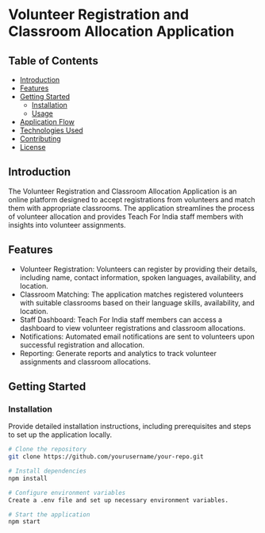 # Volunteer Registration and Classroom Allocation Application

## Table of Contents

- [Introduction](#introduction)
- [Features](#features)
- [Getting Started](#getting-started)
  - [Installation](#installation)
  - [Usage](#usage)
- [Application Flow](#application-flow)
- [Technologies Used](#technologies-used)
- [Contributing](#contributing)
- [License](#license)

## Introduction

The Volunteer Registration and Classroom Allocation Application is an online platform designed to accept registrations from volunteers and match them with appropriate classrooms. The application streamlines the process of volunteer allocation and provides Teach For India staff members with insights into volunteer assignments.

## Features

- Volunteer Registration: Volunteers can register by providing their details, including name, contact information, spoken languages, availability, and location.
- Classroom Matching: The application matches registered volunteers with suitable classrooms based on their language skills, availability, and location.
- Staff Dashboard: Teach For India staff members can access a dashboard to view volunteer registrations and classroom allocations.
- Notifications: Automated email notifications are sent to volunteers upon successful registration and allocation.
- Reporting: Generate reports and analytics to track volunteer assignments and classroom allocations.

## Getting Started

### Installation

Provide detailed installation instructions, including prerequisites and steps to set up the application locally.

```bash
# Clone the repository
git clone https://github.com/yourusername/your-repo.git

# Install dependencies
npm install

# Configure environment variables
Create a .env file and set up necessary environment variables.

# Start the application
npm start
